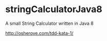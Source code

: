 # stringCalculatorJava8

A small String Calculator written in Java 8

http://osherove.com/tdd-kata-1/
